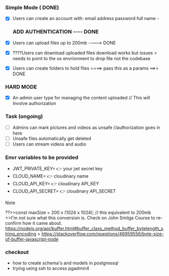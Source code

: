 ### **Simple Mode** ( DONE)

- [x] Users can create an account with:
      email address
      password
      full name -

  ### ADD AUTHENTICATION ---- DONE

- [x] Users can upload files up to 200mb ----> DONE
- [x] ????Users can download uploaded files
      download works but issues > needs to point to the os envrionment to drop file
      not the codebase
- [x] Users can create folders to hold files ====> pass this as a params ==>> DONE

### HARD MODE

- [x] An admin user type for managing the content uploaded // This will Involve authorization

### Task (ongoing)

- [ ] Admins can mark pictures and videos as unsafe //authorization goes in here
- [ ] Unsafe files automatically get deleted
- [ ] Users can stream videos and audio

### Envr variables to be provided

- JWT_PRIVATE_KEY= :point_right: your jwt secret key
- CLOUD_NAME= :point_right: cloudinary name
- CLOUD_API_KEY= :point_right: cloudinary API_KEY
- CLOUD_API_SECRET= :point_right: cloudinary API_SECRET

> [!NOTE]
> ??>>const maxSize = 200 x (1024 x 1024); // this equivalent to 200mb >>I'm not sure what this conversion is.
> Check on John Smilga Course to re-confirm how it came about.
> https://nodejs.org/api/buffer.html#buffer_class_method_buffer_bytelength_string_encoding > https://stackoverflow.com/questions/46959556/byte-size-of-buffer-javascript-node

### checkout

- how to create schema's and models in postgressql
- trying using ssh to access pgadmin4
